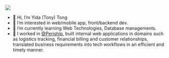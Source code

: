 [<img src="https://img.shields.io/badge/linkedin-%230077B5.svg?&style=for-the-badge&logo=linkedin&logoColor=white" />](https://www.linkedin.com/in/yida-tong) 

- 👋 Hi, I’m Yida (Tony) Tong
- 👀 I’m interested in web/mobile app, front/backend dev.
- 🌱 I’m currently learning Web Technologies, Database managements.
- 💞️ I worked in [@Periship](https://www.periship.com/), built internal web applications in domains such as logistics tracking, financial billing and customer relationships, translated business requirements into tech workflows in an efficient and timely manner.

<!---
745062756/745062756 is a ✨ special ✨ repository because its `README.md` (this file) appears on your GitHub profile.
You can click the Preview link to take a look at your changes.
--->
